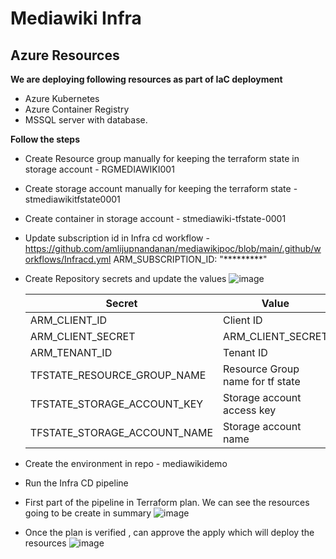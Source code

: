 # Mediawiki Infra

## Azure Resources

**We are deploying following resources as part of IaC deployment**
-  Azure Kubernetes
-  Azure Container Registry
-  MSSQL server with database.



**Follow the steps**
-  Create Resource group manually for keeping the terraform state in storage account - RGMEDIAWIKI001
-  Create storage account manually for keeping the terraform state - stmediawikitfstate0001
-  Create container in storage account - stmediawiki-tfstate-0001
-  Update subscription id in Infra cd workflow - https://github.com/amlijupnandanan/mediawikipoc/blob/main/.github/workflows/Infracd.yml 
    ARM_SUBSCRIPTION_ID: "*********"
-  Create Repository secrets and update the values
   ![image](https://github.com/amlijupnandanan/mediawikipoc/assets/67151561/b24011e0-8c35-49f0-a6f1-374d2ba6fd44)
   

     
      | Secret | Value                         |
      | ---------------|-------------------------------|
      |ARM_CLIENT_ID    |Client ID |
      |ARM_CLIENT_SECRET      |ARM_CLIENT_SECRET          |
      |ARM_TENANT_ID     |Tenant ID             |
      |TFSTATE_RESOURCE_GROUP_NAME | Resource Group name for tf state |
      |TFSTATE_STORAGE_ACCOUNT_KEY | Storage account access key |
      |TFSTATE_STORAGE_ACCOUNT_NAME|Storage account name|
  

  -  Create the environment in repo - mediawikidemo
  -  Run the Infra CD pipeline
  -  First part of the pipeline in Terraform plan. We can see the resources going to be create in summary
     ![image](https://github.com/amlijupnandanan/mediawikipoc/assets/67151561/e4ed5f46-86f8-4755-8162-05dc5576e42b)
  -  Once the plan is verified , can approve the apply which will deploy the resources
     ![image](https://github.com/amlijupnandanan/mediawikipoc/assets/67151561/e295bcb6-fb6a-43af-bff2-1adf44809784)



     
     
     
